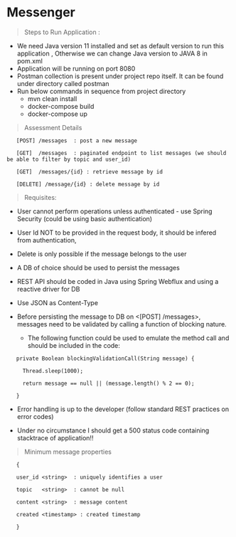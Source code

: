# Messenger

> Steps to Run Application :
- We need Java version 11 installed and set as default version to run this application , Otherwise we can change Java version to JAVA 8 in pom.xml
- Application will be running on port 8080
- Postman collection is present under project repo itself. It can be found under directory called postman
- Run below commands in sequence from project directory 
  * mvn clean install 
  * docker-compose build 
  * docker-compose up 


> Assessment Details

       [POST] /messages  : post a new message

       [GET]  /messages  : paginated endpoint to list messages (we should be able to filter by topic and user_id)

       [GET]  /messages/{id} : retrieve message by id

       [DELETE] /message/{id} : delete message by id

 

> Requisites:

 - User cannot perform operations unless authenticated - use Spring Security (could be using basic authentication)

 - User Id NOT to be provided in the request body, it should be infered from authentication,

 - Delete is only possible if the message belongs to the user

 - A DB of choice should be used to persist the messages

 - REST API should be coded in Java using Spring Webflux and using a reactive driver for DB

 - Use JSON as Content-Type

 

- Before persisting the message to DB on <[POST] /messages>, messages need to be validated by calling a function of blocking nature.

  * The following function could be used to emulate the method call and should be included in the code:

``` 
   private Boolean blockingValidationCall(String message) {

     Thread.sleep(1000);

     return message == null || (message.length() % 2 == 0);

   }
```

 

- Error handling is up to the developer (follow standard REST practices on error codes)

- Under no circumstance I should get a 500 status code containing stacktrace of application!!

 

> Minimum message properties
```
   {

   user_id <string>  : uniquely identifies a user

   topic   <string>  : cannot be null

   content <string>  : message content

   created <timestamp> : created timestamp

   }
```

